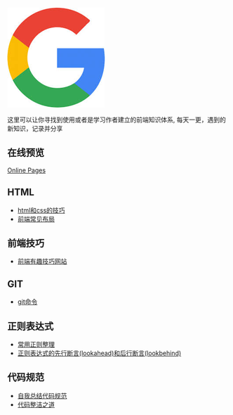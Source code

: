 ![icon.jpg](./icon.jpg)

这里可以让你寻找到使用或者是学习作者建立的前端知识体系,
每天一更，遇到的新知识，记录并分享

## 在线预览

[Online Pages](https://weibozzz.github.io/#/)

## HTML

+ [html和css的技巧](./docs/html和css的技巧.md)
+ [前端常见布局](./docs/前端常见布局.md)


## 前端技巧

+ [前端有趣技巧网站](./docs/前端有趣技巧网站.md)

## GIT

+ [git命令](./docs/git.md)

## 正则表达式

+ [常用正则整理](./docs/常用正则整理.md)
+ [正则表达式的先行断言(lookahead)和后行断言(lookbehind)](./docs/正则表达式的先行断言(lookahead)和后行断言(lookbehind).md)

## 代码规范

+ [自我总结代码规范](./docs/自我总结代码规范.md)
+ [代码整洁之道](./docs/代码整洁之道.md)
